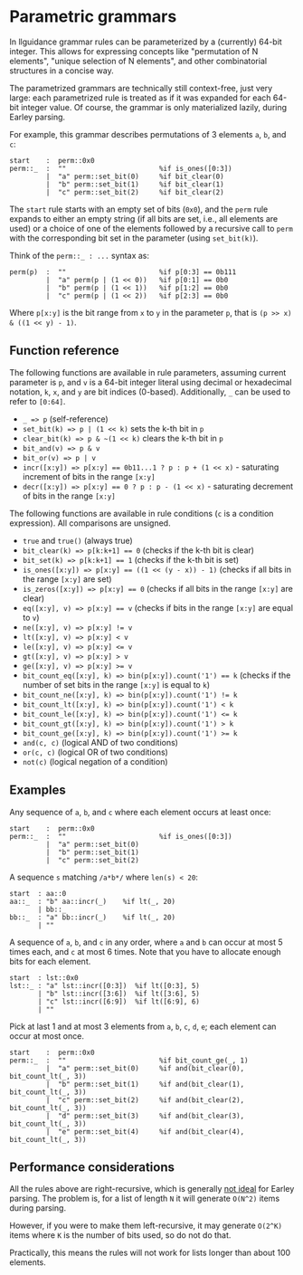# Parametric grammars

In llguidance grammar rules can be parameterized by a (currently) 64-bit integer.
This allows for expressing concepts like "permutation of N elements", "unique selection of N elements",
and other combinatorial structures in a concise way.

The parametrized grammars are technically still context-free, just very large:
each parametrized rule is treated as if it was expanded for each 64-bit integer value.
Of course, the grammar is only materialized lazily, during Earley parsing.

For example, this grammar describes permutations of 3 elements `a`, `b`, and `c`:

```lark
start    :  perm::0x0
perm::_  :  ""                       %if is_ones([0:3])
         |  "a" perm::set_bit(0)     %if bit_clear(0)
         |  "b" perm::set_bit(1)     %if bit_clear(1)
         |  "c" perm::set_bit(2)     %if bit_clear(2)
```

The `start` rule starts with an empty set of bits (`0x0`), and the `perm` rule expands to either an empty string
(if all bits are set, i.e., all elements are used)
or a choice of one of the elements followed by a recursive call to `perm`
with the corresponding bit set in the parameter (using `set_bit(k)`).

Think of the `perm::_ : ...` syntax as:

```lark
perm(p)  :  ""                       %if p[0:3] == 0b111
         |  "a" perm(p | (1 << 0))   %if p[0:1] == 0b0
         |  "b" perm(p | (1 << 1))   %if p[1:2] == 0b0
         |  "c" perm(p | (1 << 2))   %if p[2:3] == 0b0
```

Where `p[x:y]` is the bit range from `x` to `y` in the parameter `p`, that is `(p >> x) & ((1 << y) - 1)`.

## Function reference

The following functions are available in rule parameters, assuming current parameter is `p`,
and `v` is a 64-bit integer literal using decimal or hexadecimal notation,
`k`, `x`, and `y` are bit indices (0-based).
Additionally, `_` can be used to refer to `[0:64]`.

- `_ => p` (self-reference)
- `set_bit(k) => p | (1 << k)` sets the k-th bit in `p`
- `clear_bit(k) => p & ~(1 << k)` clears the k-th bit in `p`
- `bit_and(v) => p & v`
- `bit_or(v) => p | v`
- `incr([x:y]) => p[x:y] == 0b11...1 ? p : p + (1 << x)` - saturating increment of bits in the range `[x:y]`
- `decr([x:y]) => p[x:y] == 0 ? p : p - (1 << x)` - saturating decrement of bits in the range `[x:y]`

The following functions are available in rule conditions (`c` is a condition expression).
All comparisons are unsigned.

- `true` and `true()` (always true)
- `bit_clear(k) => p[k:k+1] == 0` (checks if the k-th bit is clear)
- `bit_set(k) => p[k:k+1] == 1` (checks if the k-th bit is set)
- `is_ones([x:y]) => p[x:y] == ((1 << (y - x)) - 1)` (checks if all bits in the range `[x:y]` are set)
- `is_zeros([x:y]) => p[x:y] == 0` (checks if all bits in the range `[x:y]` are clear)
- `eq([x:y], v) => p[x:y] == v` (checks if bits in the range `[x:y]` are equal to `v`)
- `ne([x:y], v) => p[x:y] != v`
- `lt([x:y], v) => p[x:y] < v`
- `le([x:y], v) => p[x:y] <= v`
- `gt([x:y], v) => p[x:y] > v`
- `ge([x:y], v) => p[x:y] >= v`
- `bit_count_eq([x:y], k) => bin(p[x:y]).count('1') == k` (checks if the number of set bits in the range `[x:y]` is equal to `k`)
- `bit_count_ne([x:y], k) => bin(p[x:y]).count('1') != k`
- `bit_count_lt([x:y], k) => bin(p[x:y]).count('1') < k`
- `bit_count_le([x:y], k) => bin(p[x:y]).count('1') <= k`
- `bit_count_gt([x:y], k) => bin(p[x:y]).count('1') > k`
- `bit_count_ge([x:y], k) => bin(p[x:y]).count('1') >= k`
- `and(c, c)` (logical AND of two conditions)
- `or(c, c)` (logical OR of two conditions)
- `not(c)` (logical negation of a condition)

## Examples

Any sequence of `a`, `b`, and `c` where each element occurs at least once:

```lark
start    :  perm::0x0
perm::_  :  ""                       %if is_ones([0:3])
         |  "a" perm::set_bit(0)
         |  "b" perm::set_bit(1)
         |  "c" perm::set_bit(2)
```

A sequence `s` matching `/a*b*/` where `len(s) < 20`:

```lark
start  : aa::0
aa::_  : "b" aa::incr(_)    %if lt(_, 20)
       | bb::_
bb::_  : "a" bb::incr(_)    %if lt(_, 20)
       | ""
```

A sequence of `a`, `b`, and `c` in any order,
where `a` and `b` can occur at most 5 times each, and `c` at most 6 times.
Note that you have to allocate enough bits for each element.

```lark
start  : lst::0x0
lst::_ : "a" lst::incr([0:3])  %if lt([0:3], 5)
       | "b" lst::incr([3:6])  %if lt([3:6], 5)
       | "c" lst::incr([6:9])  %if lt([6:9], 6)
       | ""
```

Pick at last 1 and at most 3 elements from `a`, `b`, `c`, `d`, `e`;
each element can occur at most once.

```lark
start    :  perm::0x0
perm::_  :  ""                       %if bit_count_ge(_, 1)
         |  "a" perm::set_bit(0)     %if and(bit_clear(0), bit_count_lt(_, 3))
         |  "b" perm::set_bit(1)     %if and(bit_clear(1), bit_count_lt(_, 3))
         |  "c" perm::set_bit(2)     %if and(bit_clear(2), bit_count_lt(_, 3))
         |  "d" perm::set_bit(3)     %if and(bit_clear(3), bit_count_lt(_, 3))
         |  "e" perm::set_bit(4)     %if and(bit_clear(4), bit_count_lt(_, 3))
```

## Performance considerations

All the rules above are right-recursive, which is generally [not ideal](./syntax.md#recursive-rules) for Earley parsing.
The problem is, for a list of length `N` it will generate `O(N^2)` items during parsing.

However, if you were to make them left-recursive, it may generate `O(2^K)` items
where `K` is the number of bits used, so do not do that.

Practically, this means the rules will not work for lists longer than about 100 elements.
